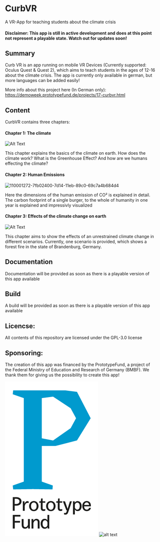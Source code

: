# CurbVR
A VR-App for teaching students about the climate crisis

#### Disclaimer: This app is still in active development and does at this point not represent a playable state. Watch out for updates soon!

## Summary

Curb VR is an app running on mobile VR Devices (Currently supported: Oculus Quest & Quest 2), which aims to teach students in the ages of 12-16 about the climate crisis. The app is currently only available in german, but more languages can be added easily!

More info about this project here (In German only): https://demoweek.prototypefund.de/projects/17-curbvr.html

## Content

CurbVR contains three chapters:

#### Chapter 1: The climate

![Alt Text](https://demoweek.prototypefund.de/assets/images/project_images/curbvr/CURB_1_Treibhaus.gif)

This chapter explains the basics of the climate on earth. How does the climate work? What is the Greenhouse Effect? And how are we humans effecting the climate?

#### Chapter 2: Human Emissions

![110001272-7fb02400-7d14-11eb-89c0-69c7a4b684d4](https://user-images.githubusercontent.com/67360570/110001843-141a8680-7d15-11eb-85e6-1a46c93da4f2.png)


Here the dimensions of the human emission of CO² is explained in detail. The carbon footprint of a single burger, to the whole of humanity in one year is explained and impressivly visualized

#### Chapter 3: Effects of the climate change on earth

![Alt Text](https://media.giphy.com/media/KfoCfrBgxWvOPiWV30/giphy.gif)

This chapter aims to show the effects of an unrestrained climate change in different scenarios. Currently, one scenario is provided, which shows a forest fire in the state of Brandenburg, Germany.

## Documentation
Documentation will be provided as soon as there is a playable version of this app available

## Build
A build will be provided as soon as there is a playable version of this app available

## Licencse:

All contents of this repository are licensed under the GPL-3.0 license

## Sponsoring:
The creation of this app was financed by the PrototypeFund, a project of the Federal Ministry of Education and Research of Germany (BMBF).
We thank them for giving us the possibility to create this app!

![alt text](https://raw.githubusercontent.com/prototypefund/ptf-ci/master/logos/PrototypeFund-P-Logo.png "Title")
![alt text](https://prototypefund.de/wp-content/uploads/2016/07/logo-bmbf.svg "Title")
